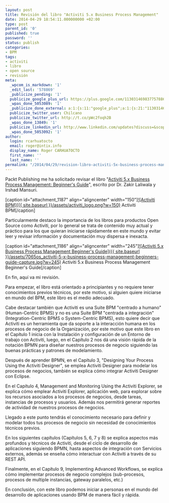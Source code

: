 ```yaml
---
layout: post
title: Revisión del libro "Activiti 5.x Business Process Management"
date: 2014-04-29 18:54:11.000000000 +02:00
type: post
parent_id: '0'
published: true
password: ''
status: publish
categories:
- BPM
tags:
- activiti
- libro
- open source
- revisión
meta:
  _wpcom_is_markdown: '1'
  _edit_last: '578869'
  _publicize_pending: '1'
  publicize_google_plus_url: https://plus.google.com/113031469837757886298/posts/dcbz4KNxTfG
  _wpas_done_5053089: '1'
  _publicize_done_external: a:1:{s:11:"google_plus";a:1:{s:21:"113031469837757886298";b:1;}}
  publicize_twitter_user: Chilcano
  publicize_twitter_url: http://t.co/pWc2foqh2B
  _wpas_done_13849: '1'
  publicize_linkedin_url: http://www.linkedin.com/updates?discuss=&scope=6985267&stype=M&topic=5866967518844854272&type=U&a=CYvM
  _wpas_done_5053092: '1'
author:
  login: rcarhuatocto
  email: roger@intix.info
  display_name: Roger CARHUATOCTO
  first_name: ''
  last_name: ''
permalink: "/2014/04/29/revision-libro-activiti-5x-business-process-management/"
---
```

Packt Publishing me ha solicitado revisar el libro "[Activiti 5.x Business Process Management: Beginner's Guide](http://www.packtpub.com/activiti-bpm-beginners-guide/book "Activiti 5.x Business Process Management - Beginner's Guide")", escrito por Dr. Zakir Laliwala y Irshad Mansuri.

  
[caption id="attachment_1187" align="aligncenter" width="150"][![Activiti BPM]({{ site.baseurl }}/assets/activiti_logo.png?w=150)](http://activiti.org) Activiti BPM[/caption]

  
Particularmente destaco la importancia de los libros para productos Open Source como Activiti, por lo general se trata de contenido muy actual y práctico para los que quieran iniciarse rápidamente en este mundo y evitar leer y revisar información y documentación muy dispersa e inexacta.

  
[caption id="attachment_1186" align="aligncenter" width="245"][![Activiti 5.x Business Process Management Beginner's Guide]({{ site.baseurl }}/assets/7065os_activiti-5-x-business-process-management-beginners-guide-capture.jpg?w=245)](http://www.packtpub.com/activiti-bpm-beginners-guide/book) Activiti 5.x Business Process Management Beginner's Guide[/caption]

  
En fin, aquí va mi revisión.

  
Para empezar, el libro está orientado a principiantes y no requiere tener conocimientos previos técnicos, por este motivo, si alguien quiere iniciarse en mundo del BPM, este libro es el medio adecuado.

  
Cabe destacar también que Activiti es una Suite BPM "centrado a humano" (Human-Centric BPMS) y no es una Suite BPM "centrada a integración" (Integration-Centric BPMS o System-Centric BPMS), esto quiere decir que Activiti es un herramienta que da soporte a la interacción humana en los procesos de negocio de la Organización, por este motivo que este libro en el Capítulo 1 inicia con la Instalación y configuración de un Entorno de trabajo con Activiti, luego, en el Capítulo 2 nos dá una visión rápida de la notación BPMN para diseñar nuestros procesos de negocio siguiendo las buenas prácticas y patrones de modelamiento.

  
Después de aprender BPMN, en el Capítulo 3, "Designing Your Process Using the Activiti Designer", se emplea Activiti Designer para modelar los procesos de negocios, también se explica cómo integrar Activiti Designer con Eclipse.

  
En el Capítulo 4, Management and Monitoring Using the Activiti Explorer, se explica cómo emplear Activiti Explorer, aplicación web, para explorar sobre los recursos asociados a los procesos de negocios, desde tareas, instancias de procesos y usuarios. Además nos permitirá generar reportes de actividad de nuestros procesos de negocios.

  
Llegado a este punto tendrás el conocimiento necesario para definir y modelar todos tus procesos de negocio sin necesidad de conocimientos técnicos previos.

  
En los siguientes capítulos (Capítulos 5, 6, 7 y 8) se explica aspectos más profundos y técnicos de Activiti, desde el ciclo de desarrollo de aplicaciones siguiendo BPMN, hasta aspectos de integración con Servicios externos, además se enseña cómo interactuar con Activiti a través de su REST API.

  
Finalmente, en el Capítulo 9, Implementing Advanced Workflows, se explica cómo implementar procesos de negocio complejos (sub-procesos, procesos de multiple instancias, gateway paralelos, etc.)

  
En conclusión, con este libro podemos iniciar a personas en el mundo del desarrollo de aplicaciones usando BPM de manera fácil y rápida.

  

